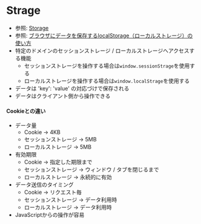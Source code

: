 # Strage
- 参照: [Storage](https://developer.mozilla.org/ja/docs/Web/API/Storage)
- 参照: [ブラウザにデータを保存するlocalStorage（ローカルストレージ）の使い方](https://www.granfairs.com/blog/staff/local-storage-01)
- 特定のドメインのセッションストレージ / ローカルストレージへアクセスする機能
  - セッションストレージを操作する場合は`window.sessionStrage`を使用する
  - ローカルストレージを操作する場合は`window.localStrage`を使用する
- データは 'key': 'value' の対応づけで保存される
- データはクライアント側から操作できる

#### Cookieとの違い
- データ量
  - Cookie -> 4KB
  - セッションストレージ -> 5MB
  - ローカルストレージ -> 5MB
- 有効期限
  - Cookie -> 指定した期限まで
  - セッションストレージ -> ウィンドウ / タブを閉じるまで
  - ローカルストレージ -> 永続的に有効
- データ送信のタイミング
  - Cookie -> リクエスト毎
  - セッションストレージ -> データ利用時
  - ローカルストレージ -> データ利用時
- JavaScriptからの操作が容易
